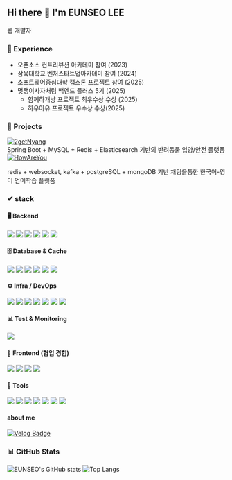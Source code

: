 ## Hi there 👋 I'm EUNSEO LEE
웹 개발자

### 🏅 Experience
- 오픈소스 컨트리뷰션 아카데미 참여 (2023)
- 삼육대학교 벤처스타트업아카데미 참여 (2024)
- 소프트웨어중심대학 캡스톤 프로젝트 참여 (2025)
- 멋쟁이사자처럼 백엔드 플러스 5기 (2025)
  - 함께하개냥 프로젝트 최우수상 수상 (2025)
  - 하우아유 프로젝트 우수상 수상(2025)

### 🚀 Projects
[![2getNyang](https://img.shields.io/badge/2getNyang-FFE400?style=for-the-badge&logo=github&logoColor=white)](https://github.com/2getNyang/server)  
Spring Boot + MySQL + Redis + Elasticsearch 기반의 반려동물 입양/안전 플랫폼  
[![HowAreYou](https://img.shields.io/badge/HowAreYou-7F50FD?style=for-the-badge&logo=github&logoColor=white)](https://github.com/ImFineThxAndYou/server)

  redis + websocket, kafka + postgreSQL + mongoDB 기반 채팅을통한 한국어-영어 언어학습 플랫폼 


### ✔ stack
#### 🖥️ Backend
<img src="https://img.shields.io/badge/Java-007396?style=for-the-badge&logo=openjdk&logoColor=white"/> <img src="https://img.shields.io/badge/SpringBoot-6DB33F?style=for-the-badge&logo=springboot&logoColor=white"/> <img src="https://img.shields.io/badge/SpringSecurity-6DB33F?style=for-the-badge&logo=springsecurity&logoColor=white"/> <img src="https://img.shields.io/badge/SpringDataJPA-6DB33F?style=for-the-badge&logo=hibernate&logoColor=white"/> <img src="https://img.shields.io/badge/WebSocket-333333?style=for-the-badge&logo=socketdotio&logoColor=white"/>  <img src="https://img.shields.io/badge/SpringBatch-6DB33F?style=for-the-badge&logo=spring&logoColor=white"/>

#### 🗄️ Database & Cache
<img src="https://img.shields.io/badge/MySQL-4479A1?style=for-the-badge&logo=mysql&logoColor=white"/> <img src="https://img.shields.io/badge/PostgreSQL-4169E1?style=for-the-badge&logo=postgresql&logoColor=white"/> <img src="https://img.shields.io/badge/Redis-DC382D?style=for-the-badge&logo=redis&logoColor=white"/> <img src="https://img.shields.io/badge/MongoDB-47A248?style=for-the-badge&logo=mongodb&logoColor=white"/> <img src="https://img.shields.io/badge/AWS%20S3-569A31?style=for-the-badge&logo=amazons3&logoColor=white"/> <img src="https://img.shields.io/badge/AWS%20RDS-527FFF?style=for-the-badge&logo=amazonrds&logoColor=white"/> 

#### ⚙️ Infra / DevOps
<img src="https://img.shields.io/badge/Docker-2496ED?style=for-the-badge&logo=docker&logoColor=white"/> <img src="https://img.shields.io/badge/Nginx-009639?style=for-the-badge&logo=nginx&logoColor=white"/>
<img src="https://img.shields.io/badge/Jenkins-D24939?style=for-the-badge&logo=jenkins&logoColor=white"/> <img src="https://img.shields.io/badge/AWS%20EC2-FF9900?style=for-the-badge&logo=amazonec2&logoColor=white"/>
<img src="https://img.shields.io/badge/Grafana-F46800?style=for-the-badge&logo=grafana&logoColor=white"/> <img src="https://img.shields.io/badge/Elasticsearch-005571?style=for-the-badge&logo=elasticsearch&logoColor=white"/>
<img src="https://img.shields.io/badge/Kibana-005571?style=for-the-badge&logo=kibana&logoColor=white"/> 
#### 📊 Test & Monitoring
<img src="https://img.shields.io/badge/k6-7D64FF?style=for-the-badge&logo=k6&logoColor=white"/>

#### 🎨 Frontend (협업 경험)
<img src="https://img.shields.io/badge/JavaScript-F7DF1E?style=for-the-badge&logo=javascript&logoColor=black"/> <img src="https://img.shields.io/badge/TypeScript-3178C6?style=for-the-badge&logo=typescript&logoColor=white"/> <img src="https://img.shields.io/badge/React-61DAFB?style=for-the-badge&logo=react&logoColor=white"/> <img src="https://img.shields.io/badge/TailwindCSS-06B6D4?style=for-the-badge&logo=tailwindcss&logoColor=white"/>


#### 🔧 Tools
<img src="https://img.shields.io/badge/IntelliJIDEA-000000?style=for-the-badge&logo=intellijidea&logoColor=white"/> <img src="https://img.shields.io/badge/DataGrip-000000?style=for-the-badge&logo=datagrip&logoColor=white"/> <img src="https://img.shields.io/badge/MySQLWorkbench-4479A1?style=for-the-badge&logo=mysql&logoColor=white"/>
<img src="https://img.shields.io/badge/Git-F05032?style=for-the-badge&logo=git&logoColor=white"/>
<img src="https://img.shields.io/badge/GitHub-181717?style=for-the-badge&logo=github&logoColor=white"/>
<img src="https://img.shields.io/badge/Notion-000000?style=for-the-badge&logo=notion&logoColor=white"/>
<img src="https://img.shields.io/badge/Figma-F24E1E?style=for-the-badge&logo=figma&logoColor=white"/>

#### about me

 [![Velog Badge](https://img.shields.io/badge/Velog-20C997?style=flat-square&logo=Velog&logoColor=white&link=https://velog.io/@baeyuna97)](https://velog.io/@y949512/posts)


### 📊 GitHub Stats
![EUNSEO's GitHub stats](https://github-readme-stats.vercel.app/api?username=ieunseo&show_icons=true&theme=radical)
![Top Langs](https://github-readme-stats.vercel.app/api/top-langs/?username=ieunseo&layout=compact&theme=radical)
